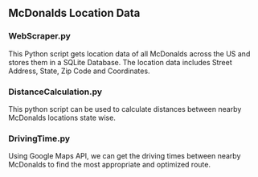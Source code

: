 ## McDonalds Location Data 

### WebScraper.py

This Python script gets location data of all McDonalds across the US and stores them in a SQLite Database.
The location data includes Street Address, State, Zip Code and Coordinates. 


### DistanceCalculation.py
This python script can be used to calculate distances between nearby McDonalds locations state wise. 

### DrivingTime.py
Using Google Maps API, we can get the driving times between nearby McDonalds to find the most appropriate and optimized route.